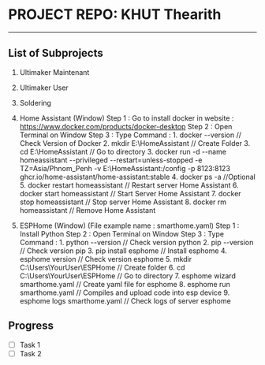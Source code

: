 # PROJECT REPO: KHUT Thearith

---

## List of Subprojects
1. Ultimaker Maintenant

2. Ultimaker User
3. Soldering

4. Home Assistant (Window)
   Step 1 : Go to install docker in website : https://www.docker.com/products/docker-desktop
   Step 2 : Open Terminal on Window
   Step 3 : Type Command :
            1. docker --version                 // Check Version of Docker
            2. mkdir E:\HomeAssistant           // Create Folder
            3. cd E:\HomeAssistant              // Go to directory
            3. docker run -d --name homeassistant --privileged --restart=unless-stopped -e TZ=Asia/Phnom_Penh -v
               E:\HomeAssistant:/config -p 8123:8123 ghcr.io/home-assistant/home-assistant:stable
            4. docker ps -a    //Optional
            5. docker restart homeassistant     // Restart server Home Assistant
            6. docker start homeassistant       // Start Server Home Assistant
            7. docker stop homeassistant        // Stop server Home Assistant
            8. docker rm homeassistant          // Remove Home Assistant
5. ESPHome (Window) (File example name : smarthome.yaml)
   Step 1 : Install Python
   Step 2 : Open Terminal on Window
   Step 3 : Type Command :
            1. python --version                 // Check version python
            2. pip --version                    // Check version pip
            3. pip install esphome              // Install esphome
            4. esphome version                  // Check version esphome
            5. mkdir C:\Users\YourUser\ESPHome  // Create folder
            6. cd C:\Users\YourUser\ESPHome     // Go to directory
            7. esphome wizard smarthome.yaml    // Create yaml file for esphome
            8. esphome run smarthome.yaml       // Compiles and upload code into esp device
            9. esphome logs smarthome.yaml      // Check logs of server esphome

##  Progress

- [ ] Task 1
- [ ] Task 2
